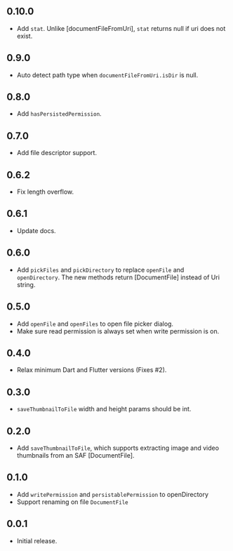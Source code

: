 ## 0.10.0

- Add `stat`. Unlike [documentFileFromUri], `stat` returns null if uri does not exist.

## 0.9.0

- Auto detect path type when `documentFileFromUri.isDir` is null.

## 0.8.0

- Add `hasPersistedPermission`.

## 0.7.0

- Add file descriptor support.

## 0.6.2

- Fix length overflow.

## 0.6.1

- Update docs.

## 0.6.0

- Add `pickFiles` and `pickDirectory` to replace `openFile` and `openDirectory`. The new methods return [DocumentFile] instead of Uri string.

## 0.5.0

- Add `openFile` and `openFiles` to open file picker dialog.
- Make sure read permission is always set when write permission is on.

## 0.4.0

- Relax minimum Dart and Flutter versions (Fixes #2).

## 0.3.0

- `saveThumbnailToFile` width and height params should be int.

## 0.2.0

- Add `saveThumbnailToFile`, which supports extracting image and video thumbnails from an SAF [DocumentFile].

## 0.1.0

- Add `writePermission` and `persistablePermission` to openDirectory
- Support renaming on file `DocumentFile`

## 0.0.1

- Initial release.
